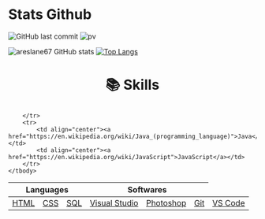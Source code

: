 # Stats Github
![GitHub last commit](https://img.shields.io/github/last-commit/areslane67/areslane67)
![pv](https://pageview.vercel.app/?github_user=areslane67)

![areslane67 GitHub stats](https://github-readme-stats.vercel.app/api?username=areslane67&show_icons=true&theme=github_dark) [![Top Langs](https://github-readme-stats.vercel.app/api/top-langs/?username=areslane67)](https://github.com/anuraghazra/github-readme-stats)

# <p align="center"><span>📚 Skills</span></p>

<table align="center">
	<thead>
		<tr>
			<th colspan="3"><b>Languages</b></th>
			<th colspan="3"><b>Softwares</b></th>
		</tr>
	</thead>
	<tbody>
		<tr>
            <td align="center"><a href="https://en.wikipedia.org/wiki/HTML">HTML</a></td>
            <td align="center"><a href="https://en.wikipedia.org/wiki/CSS">CSS</a></td>
            <td align="center"><a href="https://en.wikipedia.org/wiki/SQL">SQL</a></td>
			<td align="center"><a href="https://visualstudio.microsoft.com/">Visual Studio</a></td>
            <td align="center"><a href="https://www.adobe.com/products/photoshop.html">Photoshop</a></td>
            <td align="center"><a href="https://en.wikipedia.org/wiki/Git">Git</a></td>
			            <td align="center"><a href="https://code.visualstudio.com/">VS Code</a></td>

		</tr>
		<tr>
			<td align="center"><a href="https://en.wikipedia.org/wiki/Java_(programming_language)">Java</a></td>
            <td align="center"><a href="https://en.wikipedia.org/wiki/JavaScript">JavaScript</a></td>
		</tr>
	</tbody>
</table>

<br>
